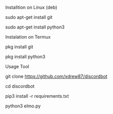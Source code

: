 Installtion on Linux (deb)

sudo apt-get install git

sudo apt-get install python3

Instalation on Termux

pkg install git

pkg install python3

Usage Tool

git clone https://github.com/xdrew87/discordbot

cd discordbot

pip3 install -r requirements.txt

python3 elmo.py
